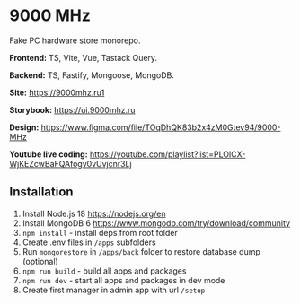 # 9000 MHz

Fake PC hardware store monorepo.

**Frontend:** TS, Vite, Vue, Tastack Query.

**Backend:** TS, Fastify, Mongoose, MongoDB.

**Site:** https://9000mhz.ru1

**Storybook:** https://ui.9000mhz.ru

**Design:** https://www.figma.com/file/TOqDhQK83b2x4zM0Gtev94/9000-MHz

**Youtube live coding:** https://youtube.com/playlist?list=PLOICX-WjKEZcwBaFQAfogv0vUvjcnr3Lj

## Installation

1. Install Node.js 18 https://nodejs.org/en
2. Install MongoDB 6 https://www.mongodb.com/try/download/community
3. `npm install` - install deps from root folder
4. Create .env files in `/apps` subfolders
5. Run `mongorestore` in `/apps/back` folder to restore database dump (optional)
6. `npm run build` - build all apps and packages
7. `npm run dev` - start all apps and packages in dev mode
8. Create first manager in admin app with url `/setup`

